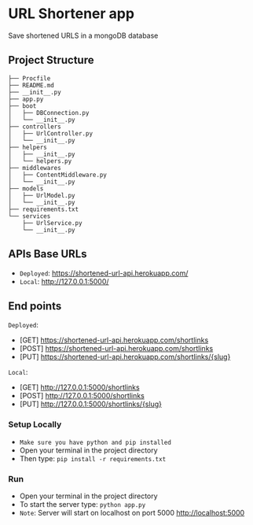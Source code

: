 # URL Shortener app 
Save shortened URLS in a mongoDB database

## Project Structure 
```
├── Procfile
├── README.md
├── __init__.py
├── app.py
├── boot
│   ├── DBConnection.py
│   └── __init__.py
├── controllers
│   ├── UrlController.py
│   └── __init__.py
├── helpers
│   ├── __init__.py
│   └── helpers.py
├── middlewares
│   ├── ContentMiddleware.py
│   └── __init__.py
├── models
│   ├── UrlModel.py
│   └── __init__.py
├── requirements.txt
└── services
    ├── UrlService.py
    └── __init__.py
```


## APIs Base URLs
* `Deployed`: https://shortened-url-api.herokuapp.com/
* `Local`: http://127.0.0.1:5000/


## End points
`Deployed`:
* [GET] https://shortened-url-api.herokuapp.com/shortlinks
* [POST] https://shortened-url-api.herokuapp.com/shortlinks
* [PUT] https://shortened-url-api.herokuapp.com/shortlinks/{slug}

`Local`:
* [GET] http://127.0.0.1:5000/shortlinks
* [POST] http://127.0.0.1:5000/shortlinks
* [PUT] http://127.0.0.1:5000/shortlinks/{slug}


### Setup Locally
* ``Make sure you have python and pip installed``
* Open your terminal in the project directory
* Then type: ```pip install -r requirements.txt```


### Run
* Open your terminal in the project directory
* To start the server type: `python app.py`
* `Note`: Server will start on localhost on port 5000 [http://localhost:5000](http://localhost:5000)
